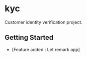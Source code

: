 # kyc

Customer identity verification project.

## Getting Started


- [Feature added : Let remark app]
